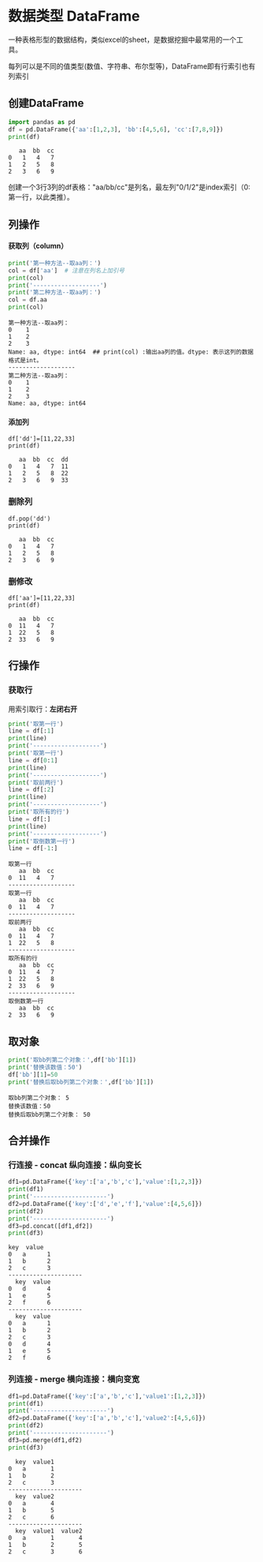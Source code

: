 # 数据类型 DataFrame

一种表格形型的数据结构，类似excel的sheet，是数据挖掘中最常用的一个工具。

每列可以是不同的值类型(数值、字符串、布尔型等)，DataFrame即有行索引也有列索引

## 创建DataFrame

```python
import pandas as pd 
df = pd.DataFrame({'aa':[1,2,3], 'bb':[4,5,6], 'cc':[7,8,9]})
print(df)
```

```
   aa  bb  cc
0   1   4   7
1   2   5   8
2   3   6   9
```

创建一个3行3列的df表格：\"aa/bb/cc\"是列名，最左列\"0/1/2\"是index索引（0:第一行，以此类推）。

## 列操作

#### 获取列（column）

```python
print('第一种方法--取aa列：')
col = df['aa']  # 注意在列名上加引号
print(col) 
print('-------------------')
print('第二种方法--取aa列：')
col = df.aa
print(col)
```

```
第一种方法--取aa列：
0    1
1    2
2    3
Name: aa, dtype: int64  ## print(col) :输出aa列的值。dtype: 表示这列的数据格式是int。
-------------------
第二种方法--取aa列：
0    1
1    2
2    3
Name: aa, dtype: int64
```

#### 添加列

```
df['dd']=[11,22,33]
print(df)
```

```
   aa  bb  cc  dd
0   1   4   7  11
1   2   5   8  22
2   3   6   9  33
```

### 删除列

```
df.pop('dd')
print(df)
```


```
   aa  bb  cc
0   1   4   7
1   2   5   8
2   3   6   9

```

### 删修改

```
df['aa']=[11,22,33]
print(df)
```

```
   aa  bb  cc
0  11   4   7
1  22   5   8
2  33   6   9
```

## 行操作

### 获取行

用索引取行：**左闭右开**

```python
print('取第一行')
line = df[:1]
print(line)
print('-------------------')
print('取第一行')
line = df[0:1]
print(line)
print('-------------------')
print('取前两行')
line = df[:2]
print(line)
print('-------------------')
print('取所有的行')
line = df[:]
print(line)
print('-------------------')
print('取倒数第一行')
line = df[-1:]
```

```
取第一行
   aa  bb  cc
0  11   4   7
-------------------
取第一行
   aa  bb  cc
0  11   4   7
-------------------
取前两行
   aa  bb  cc
0  11   4   7
1  22   5   8
-------------------
取所有的行
   aa  bb  cc
0  11   4   7
1  22   5   8
2  33   6   9
-------------------
取倒数第一行
   aa  bb  cc
2  33   6   9
```

## 取对象

```python
print('取bb列第二个对象：',df['bb'][1])
print('替换该数值：50')
df['bb'][1]=50
print('替换后取bb列第二个对象：',df['bb'][1])
```

```
取bb列第二个对象： 5
替换该数值：50
替换后取bb列第二个对象： 50
```

## 合并操作

### 行连接 - concat 纵向连接：纵向变长
 
```python
df1=pd.DataFrame({'key':['a','b','c'],'value':[1,2,3]})  
print(df1)
print('---------------------')
df2=pd.DataFrame({'key':['d','e','f'],'value':[4,5,6]}) 
print(df2)
print('---------------------')
df3=pd.concat([df1,df2])
print(df3)
```

```
key  value
0   a      1
1   b      2
2   c      3
---------------------
  key  value
0   d      4
1   e      5
2   f      6
---------------------
  key  value
0   a      1
1   b      2
2   c      3
0   d      4
1   e      5
2   f      6
```

### 列连接 - merge 横向连接：横向变宽

```python
df1=pd.DataFrame({'key':['a','b','c'],'value1':[1,2,3]})
print(df1)
print('---------------------')
df2=pd.DataFrame({'key':['a','b','c'],'value2':[4,5,6]}) 
print(df2)
print('---------------------')
df3=pd.merge(df1,df2)
print(df3)
```

```
  key  value1
0   a       1
1   b       2
2   c       3
---------------------
  key  value2
0   a       4
1   b       5
2   c       6
---------------------
  key  value1  value2
0   a       1       4
1   b       2       5
2   c       3       6
```

